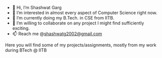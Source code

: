 - 👋 Hi, I’m Shashwat Garg
- 👀 I’m interested in almost every aspect of Computer Science right now.
- 🌱 I’m currently doing my B.Tech. in CSE from IITB.
- 💞️ I’m willing to collaborate on any project I might find sufficiently exciting.
- 📫 Reach me @shashwatg2002@gmail.com

Here you will find some of my projects/assignments, mostly from my work during BTech @ IITB

<!---
PhoenixSG/PhoenixSG is a ✨ special ✨ repository because its `README.md` (this file) appears on your GitHub profile.
You can click the Preview link to take a look at your changes.
--->
